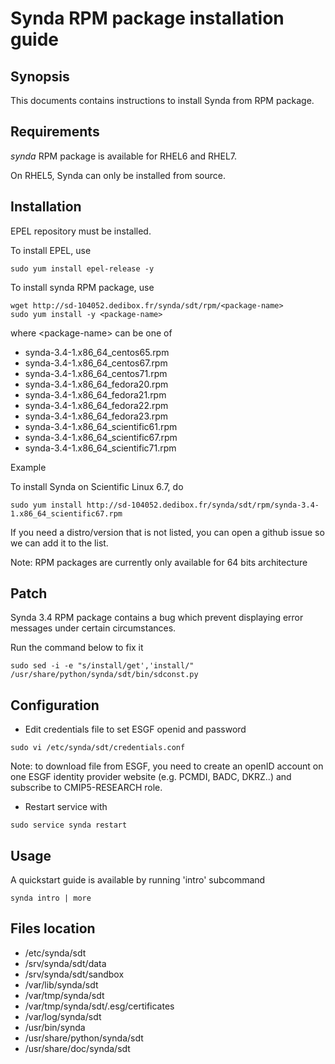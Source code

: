 # Synda RPM package installation guide

## Synopsis

This documents contains instructions to install Synda from RPM package.

## Requirements

*synda* RPM package is available for RHEL6 and RHEL7.

On RHEL5, Synda can only be installed from source.

## Installation

EPEL repository must be installed.

To install EPEL, use

```
sudo yum install epel-release -y
```

To install synda RPM package, use

```
wget http://sd-104052.dedibox.fr/synda/sdt/rpm/<package-name>
sudo yum install -y <package-name>
```

where &lt;package-name&gt; can be one of

* synda-3.4-1.x86_64_centos65.rpm
* synda-3.4-1.x86_64_centos67.rpm
* synda-3.4-1.x86_64_centos71.rpm
* synda-3.4-1.x86_64_fedora20.rpm
* synda-3.4-1.x86_64_fedora21.rpm
* synda-3.4-1.x86_64_fedora22.rpm
* synda-3.4-1.x86_64_fedora23.rpm
* synda-3.4-1.x86_64_scientific61.rpm
* synda-3.4-1.x86_64_scientific67.rpm
* synda-3.4-1.x86_64_scientific71.rpm

Example

To install Synda on Scientific Linux 6.7, do

```
sudo yum install http://sd-104052.dedibox.fr/synda/sdt/rpm/synda-3.4-1.x86_64_scientific67.rpm 
```

If you need a distro/version that is not listed, you can open a github issue so we can add it to the list.

Note: RPM packages are currently only available for 64 bits architecture

## Patch

Synda 3.4 RPM package contains a bug which prevent displaying error messages under certain circumstances.

Run the command below to fix it

```
sudo sed -i -e "s/install/get','install/" /usr/share/python/synda/sdt/bin/sdconst.py
```

## Configuration

* Edit credentials file to set ESGF openid and password

```
sudo vi /etc/synda/sdt/credentials.conf
```

Note: to download file from ESGF, you need to create an openID account on one
ESGF identity provider website (e.g. PCMDI, BADC, DKRZ..) and subscribe to
CMIP5-RESEARCH role.

* Restart service with

```
sudo service synda restart
```

## Usage

A quickstart guide is available by running 'intro' subcommand

```
synda intro | more
```

## Files location

* /etc/synda/sdt
* /srv/synda/sdt/data
* /srv/synda/sdt/sandbox
* /var/lib/synda/sdt
* /var/tmp/synda/sdt
* /var/tmp/synda/sdt/.esg/certificates
* /var/log/synda/sdt
* /usr/bin/synda
* /usr/share/python/synda/sdt
* /usr/share/doc/synda/sdt
